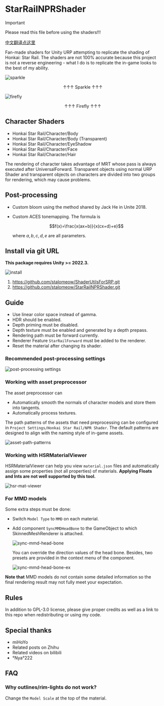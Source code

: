# StarRailNPRShader

> [!IMPORTANT]
> Please read this file before using the shaders!!!

[中文翻译点这里](README_CN.md)

Fan-made shaders for Unity URP attempting to replicate the shading of Honkai: Star Rail. The shaders are not 100% accurate because this project is not a reverse engineering - what I do is to replicate the in-game looks to the best of my ability.

![sparkle](Screenshots~/sparkle.png)

<p align="center">↑↑↑ Sparkle ↑↑↑</p>

![firefly](Screenshots~/firefly.png)

<p align="center">↑↑↑ Firefly ↑↑↑</p>

## Character Shaders

- Honkai Star Rail/Character/Body
- Honkai Star Rail/Character/Body (Transparent)
- Honkai Star Rail/Character/EyeShadow
- Honkai Star Rail/Character/Face
- Honkai Star Rail/Character/Hair

The rendering of character takes advantage of MRT whose pass is always executed after UniversalForward. Transparent objects using normal URP Shader and transparent objects on characters are divided into two groups for rendering, which may cause problems.

## Post-processing

- Custom bloom using the method shared by Jack He in Unite 2018.
- Custom ACES tonemapping. The formula is

    $$f(x)=\frac{x(ax+b)}{x(cx+d)+e}$$

    where $a,b,c,d,e$ are all parameters.

## Install via git URL

**This package requires Unity >= 2022.3.**

![install](Screenshots~/_install.png)

1. https://github.com/stalomeow/ShaderUtilsForSRP.git
2. https://github.com/stalomeow/StarRailNPRShader.git

## Guide

- Use linear color space instead of gamma.
- HDR should be enabled.
- Depth priming must be disabled.
- Depth texture must be enabled and generated by a depth prepass.
- Rendering path must be forward currently.
- Renderer Feature `StarRailForward` must be added to the renderer.
- Reset the material after changing its shader.

### Recommended post-processing settings

![post-processing settings](Screenshots~/_postprocessing.png)

### Working with asset preprocessor

The asset preprocessor can

- Automatically smooth the normals of character models and store them into tangents.
- Automatically process textures.

The path patterns of the assets that need preprocessing can be configured in `Project Settings/Honkai Star Rail/NPR Shader`. The default patterns are designed to align with the naming style of in-game assets.

![asset-path-patterns](Screenshots~/_asset_path_patterns.png)

### Working with HSRMaterialViewer

HSRMaterialViewer can help you view `material.json` files and automatically assign some properties (not all properties) of materials. **Applying Floats and Ints are not well supported by this tool.**

![hsr-mat-viewer](Screenshots~/_hsr_mat_viewer.gif)

### For MMD models

Some extra steps must be done:

- Switch `Model Type` to `MMD` on each material.
- Add component `SyncMMDHeadBone` to the GameObject to which SkinnedMeshRenderer is attached.

    ![sync-mmd-head-bone](Screenshots~/_sync_mmd_head_bone.png)

    You can override the direction values of the head bone. Besides, two presets are provided in the context menu of the component.

    ![sync-mmd-head-bone-ex](Screenshots~/_sync_mmd_head_bone_ex.png)

**Note that** MMD models do not contain some detailed information so the final rendering result may not fully meet your expectation.

## Rules

In addition to GPL-3.0 license, please give proper credits as well as a link to this repo when redistributing or using my code.

## Special thanks

- miHoYo
- Related posts on Zhihu
- Related videos on bilibili
- °Nya°222

## FAQ

### Why outlines/rim-lights do not work?

Change the `Model Scale` at the top of the material.